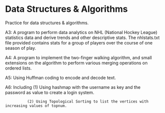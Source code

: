 # Data Structures & Algorithms
Practice for data structures & algorithms.

A3: A program to perform data analytics on NHL (National Hockey League) statistics data and derive trends and other descriptive stats. The nhlstats.txt file provided contains stats for a group of players over the course of one season of play.

A4: A program to implement the two-finger walking algorithm, and small extensions on the algorithm to perform various merging operations on ordered lists.

A5: Using Huffman coding to encode and decode text.

A6: Including (1) Using hashmap with the username as key and the password as value to create a login system.

              (2) Using Topological Sorting to list the vertices with increasing values of topnum.
